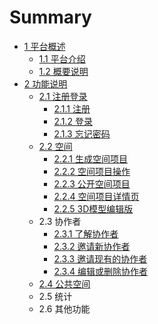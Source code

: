 # Summary

* [1  平台概述](README.md)
  * [1.1  平台介绍](11-ping-tai-jie-shao.md)
  * [1.2  概要说明](12-gai-yao-shuo-ming.md)
* [2  功能说明](chapter1.md)
  * [2.1  注册登录](chapter1/21-zhu-ce-deng-lu.md)
    * [2.1.1  注册](chapter1/21-zhu-ce-deng-lu/211-zhu-ce.md)
    * [2.1.2  登录](chapter1/21-zhu-ce-deng-lu/212-deng-lu.md)
    * [2.1.3  忘记密码](chapter1/21-zhu-ce-deng-lu/213-wang-ji-mi-ma.md)
  * [2.2  空间](chapter1/22-kong-jian.md)
    * [2.2.1  生成空间项目](chapter1/22-kong-jian/221-sheng-cheng-kong-jian-xiang-mu.md)
    * [2.2.2  空间项目操作](chapter1/22-kong-jian/222-kong-jian-xiang-mu-cao-zuo.md)
    * [2.2.3  公开空间项目](chapter1/22-kong-jian/223-gong-kai-kong-jian-xiang-mu.md)
    * [2.2.4  空间项目详情页](chapter1/22-kong-jian/224-kong-jian-xiang-mu-xiang-qing-ye.md)
    * [2.2.5  3D模型编辑版](chapter1/22-kong-jian/225-3d-mo-xing-bian-ji-ban.md)
  * 2.3  协作者
    * [2.3.1  了解协作者](chapter1/231-le-jie-xie-zuo-zhe.md)
    * [2.3.2  邀请新协作者](chapter1/232-yao-qing-xin-xie-zuo-zhe.md)
    * [2.3.3  邀请现有的协作者](chapter1/233-yao-qing-xian-you-de-xie-zuo-zhe.md)
    * [2.3.4  编辑或删除协作者](chapter1/234-bian-ji-huo-shan-chu-xie-zuo-zhe.md)
  * [2.4  公共空间](chapter1/24-gong-gong-kong-jian.md)
  * 2.5  统计
  * 2.6  其他功能

